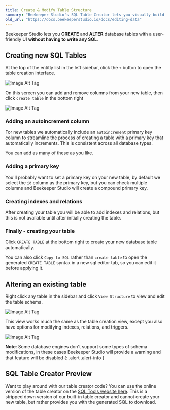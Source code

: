 ```yaml
---
title: Create & Modify Table Structure
summary: "Beekeeper Studio's SQL Table Creator lets you visually build a SQL table without having to remember the right syntax."
old_url: "https://docs.beekeeperstudio.io/docs/editing-data"
---
```


Beekeeper Studio lets you **CREATE** and **ALTER** database tables with a user-friendly UI **without having to write any SQL**.

## Creating new SQL Tables

At the top of the entitly list in the left sidebar, click the `+` button to open the table creation interface.

![Image Alt Tag](assets/images/editing-data-19.png)

On this screen you can add and remove columns from your new table, then click `create table` in the bottom right

![Image Alt Tag](assets/images/editing-data-20.png)

### Adding an autoincrement column

For new tables we automatically include an `autoincrement` primary key column to streamline the process of creating a table with a primary key that automatically increments. This is consistent across all database types.

You can add as many of these as you like.

### Adding a primary key

You'll probably want to set a primary key on your new table, by default we select the `id` column as the primary key, but you can check multiple columns and Beekeeper Studio will create a compound primary key.

### Creating indexes and relations

After creating your table you will be able to add indexes and relations, but this is not available until after initially creating the table.

### Finally - creating your table

Click `CREATE TABLE` at the bottom right to create your new database table automatically.

You can also click `Copy to SQL` rather than `create table` to open the generated `CREATE TABLE` syntax in a new sql editor tab, so you can edit it before applying it.

## Altering an existing table

Right click any table in the sidebar and click `View Structure` to view and edit the table schema.

![Image Alt Tag](assets/images/editing-data-21.png)

This view works much the same as the table creation view, except you also have options for modifying indexes, relations, and triggers.

![Image Alt Tag](assets/images/editing-data-22.png)

**Note**: Some database engines don't support some types of schema modifications, in these cases Beekeeper Studio will provide a warning and that feature will be disabled
{: .alert .alert-info }

## SQL Table Creator Preview

Want to play around with our table creator code? You can use the online version of the table creator on the [SQL Tools website here](https://sqltools.beekeeperstudio.io/build). This is a stripped down version of our built-in table creator and cannot create your new table, but rather provides you with the generated SQL to download.



